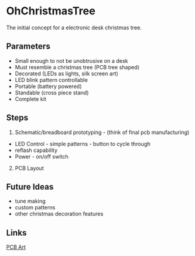 # OhChristmasTree
The initial concept for a electronic desk christmas tree.

## Parameters

* Small enough to not be unobtrusive on a desk
* Must resemble a christmas tree (PCB tree shaped)
* Decorated (LEDs as lights, silk screen art)
* LED blink pattern controllable
* Portable (battery powered)
* Standable (cross piece stand)
* Complete kit

## Steps
1. Schematic/breadboard prototyping - (think of final pcb manufacturing)
* LED Control - simple patterns - button to cycle through
* reflash capability
* Power - on/off switch
2. PCB Layout

## Future Ideas
* tune making
* custom patterns
* other christmas decoration features

## Links 
[PCB Art](https://medium.com/@urish/a-practical-guide-to-designing-pcb-art-b5aa22926a5c)
